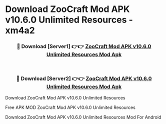 # Download ZooCraft Mod APK v10.6.0 Unlimited Resources - xm4a2



<div align="center">
<h3>🔴 Download [Server1] 👉👉 <a href="https://momento.my/?title=ZooCraft_Mod_APK_v10.6.0_Unlimited_Resources">ZooCraft Mod APK v10.6.0 Unlimited Resources Mod Apk</a></h3><br>

<h3>🔴 Download [Server2] 👉👉 <a href="https://momento.my/?title=ZooCraft_Mod_APK_v10.6.0_Unlimited_Resources">ZooCraft Mod APK v10.6.0 Unlimited Resources Mod Apk</a></h3>
</div>



Download ZooCraft Mod APK v10.6.0 Unlimited Resources 

Free APK MOD ZooCraft Mod APK v10.6.0 Unlimited Resources 

Download ZooCraft Mod APK v10.6.0 Unlimited Resources Mod For Android
